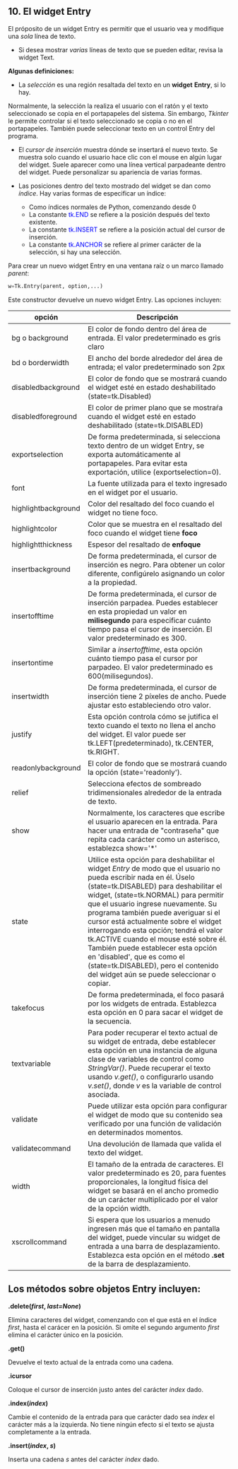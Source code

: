 ## 10. El widget Entry

El próposito de un widget Entry es permitir que el usuario vea y modifique una *sola* línea de texto.  

- Si desea mostrar *varias* líneas de texto que se pueden editar, revisa la widget Text. 


**Algunas definiciones:**  

- La *selección* es una región resaltada del texto en un **widget** **Entry**, si lo hay.  

Normalmente, la selección la realiza el usuario con el ratón y el texto seleccionado se copia en el portapapeles del sistema. Sin embargo, *Tkinter* le permite controlar si el texto seleccionado se copia o no en el portapapeles. También puede seleccionar texto en un control Entry del programa.

- El *cursor de inserción* muestra dónde se insertará el nuevo texto. Se muestra solo cuando el usuario hace clic con el mouse en algún lugar del widget. Suele aparecer como una línea vertical parpadeante dentro del widget. Puede personalizar su apariencia de varias formas.  

- Las posiciones dentro del texto mostrado del widget se dan como *índice*. Hay varias formas de especificar un índice:  
    - Como índices normales de Python, comenzando desde 0
    - La constante <font color="blue">tk.END</font> se refiere a la posición después del texto existente.
    - La constante <font color="blue">tk.INSERT</font> se refiere a la posición actual del cursor de inserción.
    - La constante <font color="blue">tk.ANCHOR</font> se refiere al primer carácter de la selección, si hay una selección.  

Para crear un nuevo widget Entry en una ventana raíz o un marco llamado *parent*:  

```python
w=Tk.Entry(parent, option,...)
```

Este constructor devuelve un nuevo widget Entry. Las opciones incluyen:  

|opción|Descripción|
|------|-----------|
|bg o background|El color de fondo dentro del área de entrada. El valor predeterminado es gris claro|
|bd o borderwidth|El ancho del borde alrededor del área de entrada; el valor predeterminado son 2px|
|disabledbackground|El color de fondo que se mostrará cuando el widget esté en estado deshabilitado (state=tk.Disabled)|
|disabledforeground|El color de primer plano que se mostraŕa cuando el widget esté en estado deshabilitado (state=tk.DISABLED)|
|exportselection|De forma predeterminada, si selecciona texto dentro de un widget Entry, se exporta automáticamente al portapapeles. Para evitar esta exportación, utilice (exportselection=0).|
|font|La fuente utilizada para el texto ingresado en el widget por el usuario.|
|highlightbackground|Color del resaltado del foco cuando el widget no tiene foco.|
|highlightcolor|Color que se muestra en el resaltado del foco cuando el widget tiene **foco**|
|highlightthickness|Espesor del resaltado de **enfoque**|
|insertbackground|De forma predeterminada, el cursor de inserción es negro. Para obtener un color diferente, configúrelo asignando un color a la propiedad.|
|insertofftime|De forma predeterminada, el cursor de inserción parpadea. Puedes establecer en esta propiedad un valor en **milisegundo** para especificar cuánto tiempo pasa el cursor de inserción. El valor predeterminado es 300.|
|insertontime|Similar a *insertofftime*, esta opción cuánto tiempo pasa el cursor por parpadeo. El valor predeterminado es 600(milisegundos).|
|insertwidth|De forma predeterminada, el cursor de inserción tiene 2 píxeles de ancho. Puede ajustar esto estableciendo otro valor.|
|justify|Esta opción controla cómo se jutifica el texto cuando el texto no llena el ancho del widget. El valor puede ser tk.LEFT(predeterminado), tk.CENTER, tk.RIGHT.|
|readonlybackground|El color de fondo que se mostrará cuando la opción (state='readonly').|
|relief|Selecciona efectos de sombreado tridimensionales alrededor de la entrada de texto.|
|show|Normalmente, los caracteres que escribe el usuario aparecen en la entrada. Para hacer una entrada de "contraseña" que repita cada carácter como un asterisco, establezca show='*'|
|state|Utilice esta opción para deshabilitar el widget *Entry* de modo que el usuario no pueda escribir nada en él. Úselo (state=tk.DISABLED) para deshabilitar el widget, (state=tk.NORMAL) para permitir que el usuario ingrese nuevamente. Su programa también puede averiguar si el cursor está actualmente sobre el widget interrogando esta opción; tendrá el valor tk.ACTIVE cuando el mouse esté sobre él. También puede establecer esta opción en 'disabled', que es como el (state=tk.DISABLED), pero el contenido del widget aún se puede seleccionar o copiar.|
|takefocus|De forma predeterminada, el foco pasará por los widgets de entrada. Establezca esta opción en 0 para sacar el widget de la secuencia.|
|textvariable|Para poder recuperar el texto actual de su widget de entrada, debe establecer esta opción en una instancia de alguna clase de variables de control como *StringVar()*. Puede recuperar el texto usando *v.get()*, o configurarlo usando *v.set()*, donde *v* es la variable de control asociada.|
|validate|Puede utilizar esta opción para configurar el widget de modo que su contenido sea verificado por una función de validación en determinados momentos.|
|validatecommand|Una devolución de llamada que valida el texto del widget.|
|width|El tamaño de la entrada de caracteres. El valor predeterminado es 20, para fuentes proporcionales, la longitud física del widget se basará en el ancho promedio de un carácter multiplicado por el valor de la opción  width.|
|xscrollcommand|Si espera que los usuarios a menudo ingresen más que el tamaño en pantalla del widget, puede vincular su widget de entrada a una barra de desplazamiento. Establezca esta opción en el método **.set** de la barra de desplazamiento.|



## Los métodos sobre objetos Entry incluyen:

**.delete(*first*, *last=None*)**

Elimina caracteres del widget, comenzando con el que está en el índice *first*, hasta el carácer en la posición. Si omite el segundo argumento *first* elimina el carácter único en la posición. 

**.get()** 

Devuelve el texto actual de la entrada como una cadena.


**.icursor**

Coloque el cursor de inserción justo antes del carácter *index* dado.


**.index(*index*)**

Cambie el contenido de la entrada para que carácter dado sea *index* el carácter más a la izquierda. No tiene ningún efecto si el texto se ajusta completamente a la entrada.

**.insert(*index*, *s*)**

Inserta una cadena *s* antes del carácter *index* dado.


